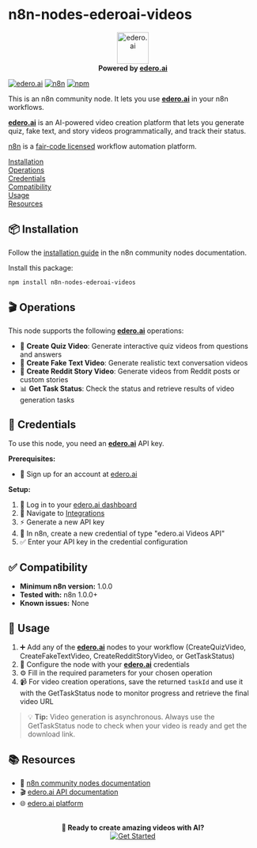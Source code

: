 # n8n-nodes-ederoai-videos
<div align="center">
  <img src="https://edero.ai/wp-content/uploads/2021/01/edero.png" alt="edero.ai" height="64" >
  <br>
  <strong>Powered by <a href="https://edero.ai/">edero.ai</a></strong>
</div>

[![edero.ai](https://img.shields.io/badge/Powered%20by-edero.ai-FF6B35?style=flat&logo=video&logoColor=white)](https://edero.ai/)
[![n8n](https://img.shields.io/badge/n8n-Community%20Node-EA4B71?style=flat)](https://n8n.io/)
[![npm](https://img.shields.io/npm/v/n8n-nodes-ederoai-videos?color=CB3837&logo=npm)](https://www.npmjs.com/package/n8n-nodes-ederoai-videos)

This is an n8n community node. It lets you use **[edero.ai](https://edero.ai/)** in your n8n workflows.

**[edero.ai](https://edero.ai/)** is an AI-powered video creation platform that lets you generate quiz, fake text, and story videos programmatically, and track their status.

[n8n](https://n8n.io/) is a [fair-code licensed](https://docs.n8n.io/reference/license/) workflow automation platform.

[Installation](#installation)  
[Operations](#operations)  
[Credentials](#credentials)  
[Compatibility](#compatibility)  
[Usage](#usage)  
[Resources](#resources)  

## 📦 Installation

Follow the [installation guide](https://docs.n8n.io/integrations/community-nodes/installation/) in the n8n community nodes documentation.

Install this package:
```
npm install n8n-nodes-ederoai-videos
```

## 🎬 Operations

This node supports the following **[edero.ai](https://edero.ai/)** operations:

- 🧠 **Create Quiz Video**: Generate interactive quiz videos from questions and answers
- 💬 **Create Fake Text Video**: Generate realistic text conversation videos
- 📖 **Create Reddit Story Video**: Generate videos from Reddit posts or custom stories  
- 📊 **Get Task Status**: Check the status and retrieve results of video generation tasks

## 🔐 Credentials

To use this node, you need an **[edero.ai](https://edero.ai/)** API key.

**Prerequisites:**
- 🚀 Sign up for an account at [edero.ai](https://app.edero.ai/)

**Setup:**
1. 🔑 Log in to your [edero.ai dashboard](https://app.edero.ai/)
2. 🔧 Navigate to [Integrations](https://app.edero.ai/integrations) 
3. ⚡ Generate a new API key
4. 📝 In n8n, create a new credential of type "edero.ai Videos API"
5. ✅ Enter your API key in the credential configuration

## ✅ Compatibility

- **Minimum n8n version:** 1.0.0
- **Tested with:** n8n 1.0.0+
- **Known issues:** None

## 🚀 Usage

1. ➕ Add any of the **[edero.ai](https://edero.ai/)** nodes to your workflow (CreateQuizVideo, CreateFakeTextVideo, CreateRedditStoryVideo, or GetTaskStatus)
2. 🔗 Configure the node with your **[edero.ai](https://edero.ai/)** credentials
3. ⚙️ Fill in the required parameters for your chosen operation
4. 📹 For video creation operations, save the returned `taskId` and use it with the GetTaskStatus node to monitor progress and retrieve the final video URL

> 💡 **Tip:** Video generation is asynchronous. Always use the GetTaskStatus node to check when your video is ready and get the download link.

## 📚 Resources

- 📖 [n8n community nodes documentation](https://docs.n8n.io/integrations/#community-nodes)
- 🎬 [edero.ai API documentation](https://app.edero.ai/integrations)
- 🌐 [edero.ai platform](https://edero.ai/)

<div align="center">
  <br>
  <strong>🎉 Ready to create amazing videos with AI?</strong>
  <br>
  <a href="https://app.edero.ai/">
    <img src="https://img.shields.io/badge/Get%20Started-edero.ai-FF6B35?style=for-the-badge&logo=rocket&logoColor=white" alt="Get Started">
  </a>
</div>